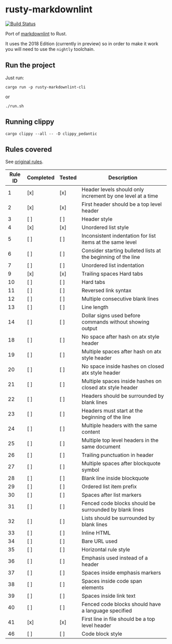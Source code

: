 # rusty-markdownlint

[![Build Status](https://travis-ci.org/robertohuertasm/rusty-markdownlint.svg?branch=master)](https://travis-ci.org/robertohuertasm/rusty-markdownlint)

Port of [markdownlint](https://github.com/markdownlint/markdownlint) to Rust.

It uses the 2018 Edition (currently in preview) so in order to make it work you will need to use the `nightly` toolchain.

## Run the project

Just run:

`cargo run -p rusty-markdownlint-cli`

or

`./run.sh`

## Running clippy

`cargo clippy --all -- -D clippy_pedantic`

## Rules covered

See [original rules](https://github.com/markdownlint/markdownlint/blob/master/docs/RULES.md).

| Rule ID | Completed | Tested | Description                                                   |
|---------|-----------|--------|---------------------------------------------------------------|
| 1       |    [x]    |   [x]  | Header levels should only increment by one level at a time    |
| 2       |    [x]    |   [x]  | First header should be a top level header                     |
| 3       |    [ ]    |   [ ]  | Header style                                                  |
| 4       |    [x]    |   [x]  | Unordered list style                                          |
| 5       |    [ ]    |   [ ]  | Inconsistent indentation for list items at the same level     |
| 6       |    [ ]    |   [ ]  | Consider starting bulleted lists at the beginning of the line |
| 7       |    [ ]    |   [ ]  | Unordered list indentation                                    |
| 9       |    [x]    |   [x]  | Trailing spaces Hard tabs                                     |
| 10      |    [ ]    |   [ ]  | Hard tabs                                                     |
| 11      |    [ ]    |   [ ]  | Reversed link syntax                                          |
| 12      |    [ ]    |   [ ]  | Multiple consecutive blank lines                              |
| 13      |    [ ]    |   [ ]  | Line length                                                   |
| 14      |    [ ]    |   [ ]  | Dollar signs used before commands without showing output      |
| 18      |    [ ]    |   [ ]  | No space after hash on atx style header                       |
| 19      |    [ ]    |   [ ]  | Multiple spaces after hash on atx style header                |
| 20      |    [ ]    |   [ ]  | No space inside hashes on closed atx style header             |
| 21      |    [ ]    |   [ ]  | Multiple spaces inside hashes on closed atx style header      |
| 22      |    [ ]    |   [ ]  | Headers should be surrounded by blank lines                   |
| 23      |    [ ]    |   [ ]  | Headers must start at the beginning of the line               |
| 24      |    [ ]    |   [ ]  | Multiple headers with the same content                        |
| 25      |    [ ]    |   [ ]  | Multiple top level headers in the same document               |
| 26      |    [ ]    |   [ ]  | Trailing punctuation in header                                |
| 27      |    [ ]    |   [ ]  | Multiple spaces after blockquote symbol                       |
| 28      |    [ ]    |   [ ]  | Blank line inside blockquote                                  |
| 29      |    [ ]    |   [ ]  | Ordered list item prefix                                      |
| 30      |    [ ]    |   [ ]  | Spaces after list markers                                     |
| 31      |    [ ]    |   [ ]  | Fenced code blocks should be surrounded by blank lines        |
| 32      |    [ ]    |   [ ]  | Lists should be surrounded by blank lines                     |
| 33      |    [ ]    |   [ ]  | Inline HTML                                                   |
| 34      |    [ ]    |   [ ]  | Bare URL used                                                 |
| 35      |    [ ]    |   [ ]  | Horizontal rule style                                         |
| 36      |    [ ]    |   [ ]  | Emphasis used instead of a header                             |
| 37      |    [ ]    |   [ ]  | Spaces inside emphasis markers                                |
| 38      |    [ ]    |   [ ]  | Spaces inside code span elements                              |
| 39      |    [ ]    |   [ ]  | Spaces inside link text                                       |
| 40      |    [ ]    |   [ ]  | Fenced code blocks should have a language specified           |
| 41      |    [x]    |   [x]  | First line in file should be a top level header               |
| 46      |    [ ]    |   [ ]  | Code block style                                              |
